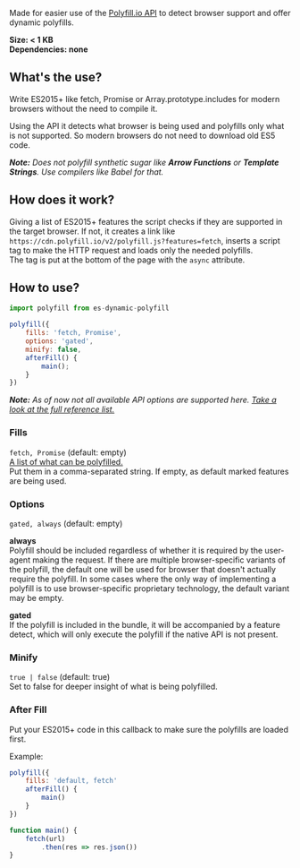 Made for easier use of the [Polyfill.io API](polyfill.io) to detect browser support and offer dynamic polyfills.

**Size: < 1 KB**  
**Dependencies: none**

## What's the use?
Write ES2015+ like fetch, Promise or Array.prototype.includes for modern browsers without the need to compile it.

Using the API it detects what browser is being used and polyfills only what is not supported. So modern browsers do not need to download old ES5 code.

_**Note:** Does not polyfill synthetic sugar like **Arrow Functions** or **Template Strings**. Use compilers like Babel for that._

## How does it work?
Giving a list of ES2015+ features the script checks if they are supported in the target browser. If not, it creates a link like `https://cdn.polyfill.io/v2/polyfill.js?features=fetch`, inserts a script tag to make the HTTP request and loads only the needed polyfills.  
The tag is put at the bottom of the page with the `async` attribute.

## How to use?
```javascript
import polyfill from es-dynamic-polyfill

polyfill({
    fills: 'fetch, Promise',
    options: 'gated',
    minify: false,
    afterFill() {
        main();
    }
})
```

_**Note:** As of now not all available API options are supported here. [Take a look at the full reference list.](https://polyfill.io/v2/docs/api)_

### Fills
`fetch, Promise` (default: empty)  
[A list of what can be polyfilled.](https://polyfill.io/v2/docs/features/)  
Put them in a comma-separated string.
If empty, as default marked features are being used.

### Options
`gated, always` (default: empty)

**always**  
    Polyfill should be included regardless of whether it is required by the user-agent making the request. If there are multiple browser-specific variants of the polyfill, the default one will be used for browser that doesn't actually require the polyfill. In some cases where the only way of implementing a polyfill is to use browser-specific proprietary technology, the default variant may be empty.

**gated**  
    If the polyfill is included in the bundle, it will be accompanied by a feature detect, which will only execute the polyfill if the native API is not present.

### Minify
`true | false` (default: true)  
Set to false for deeper insight of what is being polyfilled.

### After Fill
Put your ES2015+ code in this callback to make sure the polyfills are loaded first.

Example:
```javascript
polyfill({
    fills: 'default, fetch'
    afterFill() {
        main()
    }
})

function main() {
    fetch(url)
        .then(res => res.json())
}
```

